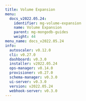 ```yaml
---
title: Volume Expansion
menu:
  docs_v2022.05.24:
    identifier: mg-volume-expansion
    name: Volume Expansion
    parent: mg-mongodb-guides
    weight: 44
menu_name: docs_v2022.05.24
info:
  autoscaler: v0.12.0
  cli: v0.27.0
  dashboard: v0.3.0
  installer: v2022.05.24
  ops-manager: v0.14.0
  provisioner: v0.27.0
  schema-manager: v0.3.0
  ui-server: v0.3.0
  version: v2022.05.24
  webhook-server: v0.3.0
---
```


